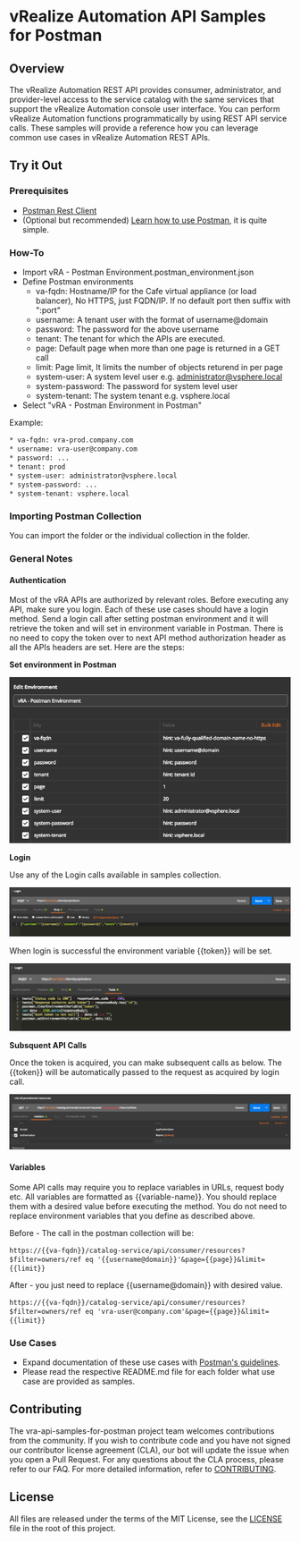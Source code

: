 # vRealize Automation API Samples for Postman

## Overview

The vRealize Automation REST API provides consumer, administrator, and provider-level access to the service catalog with the same services that support the vRealize Automation console user interface. You can perform vRealize Automation functions programmatically by using REST API service calls. These samples will provide a reference how you can leverage common use cases in vRealize Automation REST APIs.

## Try it Out

### Prerequisites

 * [Postman Rest Client](https://www.getpostman.com)
 * (Optional but recommended) [Learn how to use Postman](https://www.getpostman.com/docs/), it is quite simple.

### How-To

 * Import vRA - Postman Environment.postman_environment.json
 * Define Postman environments
   * va-fqdn: Hostname/IP for the Cafe virtual appliance (or load balancer), No HTTPS, just FQDN/IP. If no default port then suffix with ":port"
   * username: A tenant user with the format of username@domain
   * password: The password for the above username
   * tenant: The tenant for which the APIs are executed.
   * page: Default page when more than one page is returned in a GET call
   * limit: Page limit, It limits the number of objects returend in per page
   * system-user: A system level user e.g. administrator@vsphere.local
   * system-password: The password for system level user
   * system-tenant: The system tenant e.g. vsphere.local
  * Select "vRA - Postman Environment in Postman"

Example:

```
* va-fqdn: vra-prod.company.com
* username: vra-user@company.com
* password: ...
* tenant: prod
* system-user: administrator@vsphere.local
* system-password: ...
* system-tenant: vsphere.local
```

### Importing Postman Collection

You can import the folder or the individual collection in the folder.

### General Notes

#### Authentication
Most of the vRA APIs are authorized by relevant roles. Before executing any API, make sure you login. Each of these use cases should have a login method. Send a login call after setting postman environment and it will retrieve the token and will set in environment variable in Postman. There is no need to copy the token over to next API method authorization header as all the APIs headers are set. Here are the steps:

**Set environment in Postman**

![](./images/postman_environment.png)

**Login**

Use any of the Login calls available in samples collection.

![](./images/login.png)

When login is successful the environment variable {{token}} will be set.

![](./images/login_token_as_environment_variable.png)

**Subsquent API Calls**

Once the token is acquired, you can make subsequent calls as below. The {{token}} will be automatically passed to the request as acquired by login call.

![](./images/subsequent_postman_calls.png)

#### Variables

Some API calls may require you to replace variables in URLs, request body etc. All variables are formatted as {{variable-name}}. You should replace them with a desired value before executing the method. You do not need to replace environment variables that you define as described above.

Before - The call in the postman collection will be:

```
https://{{va-fqdn}}/catalog-service/api/consumer/resources?$filter=owners/ref eq '{{username@domain}}'&page={{page}}&limit={{limit}}
```

After - you just need to replace {{username@domain}} with desired value.
```
https://{{va-fqdn}}/catalog-service/api/consumer/resources?$filter=owners/ref eq 'vra-user@company.com'&page={{page}}&limit={{limit}}
```

### Use Cases

* Expand documentation of these use cases with [Postman's guidelines](https://www.getpostman.com/docs/creating_documentation).
* Please read the respective README.md file for each folder what use case are provided as samples. 

## Contributing

The vra-api-samples-for-postman project team welcomes contributions from the community. If you wish to contribute code and you have not signed our contributor license agreement (CLA), our bot will update the issue when you open a Pull Request. For any questions about the CLA process, please refer to our FAQ. For more detailed information, refer to [CONTRIBUTING](CONTRIBUTING.md).

## License

All files are released under the terms of the MIT License, see the [LICENSE](LICENSE.txt) file in the root of this project.